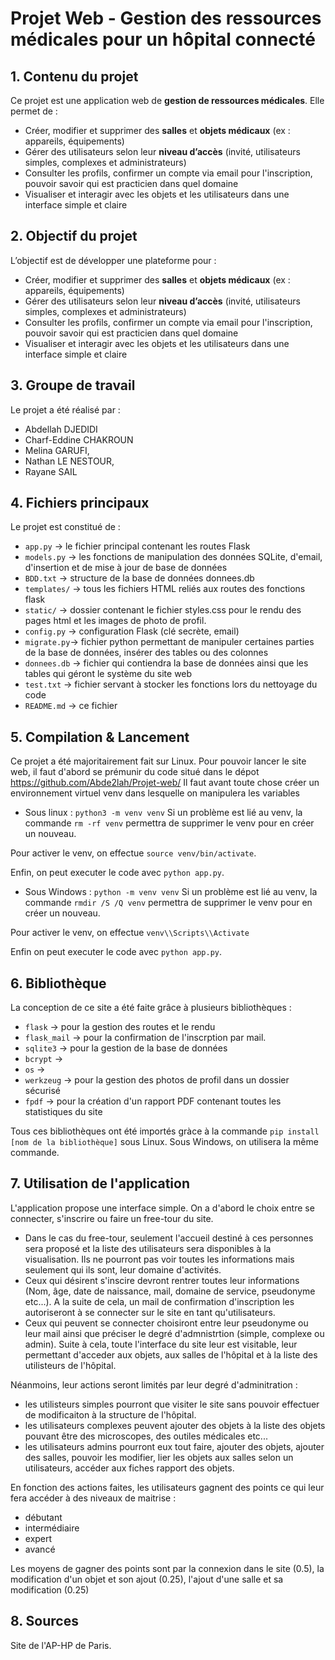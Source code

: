 # Projet Web - Gestion des ressources médicales pour un hôpital connecté

## 1.  Contenu du projet

Ce projet est une application web de **gestion de ressources médicales**. Elle permet de :

- Créer, modifier et supprimer des **salles** et **objets médicaux** (ex : appareils, équipements)
- Gérer des utilisateurs selon leur **niveau d’accès** (invité, utilisateurs simples, complexes et administrateurs)
- Consulter les profils, confirmer un compte via email pour l'inscription, pouvoir savoir qui est practicien dans quel domaine
- Visualiser et interagir avec les objets et les utilisateurs dans une interface simple et claire

## 2.  Objectif du projet

L’objectif est de développer une plateforme pour :

- Créer, modifier et supprimer des **salles** et **objets médicaux** (ex : appareils, équipements)
- Gérer des utilisateurs selon leur **niveau d’accès** (invité, utilisateurs simples, complexes et administrateurs)
- Consulter les profils, confirmer un compte via email pour l'inscription, pouvoir savoir qui est practicien dans quel domaine
- Visualiser et interagir avec les objets et les utilisateurs dans une interface simple et claire


## 3.  Groupe de travail

Le projet a été réalisé par :

- Abdellah DJEDIDI
- Charf-Eddine CHAKROUN 
- Melina GARUFI, 
- Nathan LE NESTOUR,
- Rayane SAIL

## 4.  Fichiers principaux

Le projet est constitué de : 
- `app.py` → le fichier principal contenant les routes Flask 
- `models.py` → les fonctions de manipulation des données SQLite, d'email, d'insertion et de mise à jour de base de données
- `BDD.txt` → structure de la base de données donnees.db
- `templates/` → tous les fichiers HTML reliés aux routes des fonctions flask
- `static/` → dossier contenant le fichier styles.css pour le rendu des pages html et les images de photo de profil.
- `config.py` → configuration Flask (clé secrète, email)
- `migrate.py`→ fichier python permettant de manipuler certaines parties de la base de données, insérer des tables ou des colonnes
- `donnees.db` → fichier qui contiendra la base de données ainsi que les tables qui géront le système du site web   
- `test.txt` → fichier servant à stocker les fonctions lors du nettoyage du code
- `README.md` → ce fichier

## 5.  Compilation & Lancement

Ce projet a été majoritairement fait sur Linux. Pour pouvoir lancer le site web, il faut d'abord se prémunir du code situé dans le dépot https://github.com/Abde2lah/Projet-web/
Il faut avant toute chose créer un environnement virtuel venv dans lesquelle on manipulera les variables

- Sous linux : `python3 -m venv venv` 
Si un problème est lié au venv, la commande `rm -rf venv` permettra de supprimer le venv pour en créer un nouveau.

Pour activer le venv, on effectue `source venv/bin/activate`.

Enfin, on peut executer le code avec `python app.py`.

- Sous Windows : `python -m venv venv`
Si un problème est lié au venv, la commande `rmdir /S /Q venv` permettra de supprimer le venv pour en créer un nouveau.

Pour activer le venv, on effectue `venv\\Scripts\\Activate`

Enfin on peut executer le code avec `python app.py`.


## 6. Bibliothèque

La conception de ce site a été faite grâce à plusieurs bibliothèques : 
- `flask` → pour la gestion des routes et le rendu 
- `flask_mail` → pour la confirmation de l'inscrption par mail.
- `sqlite3` →  pour la gestion de la base de données
- `bcrypt` → 
- `os` → 
- `werkzeug` → pour la gestion des photos de profil dans un dossier sécurisé
- `fpdf` →  pour la création d'un rapport PDF contenant toutes les statistiques du site

Tous ces bibliothèques ont été importés gràce à la commande `pip install [nom de la bibliothèque]` sous Linux.
Sous Windows, on utilisera la même commande.


## 7. Utilisation de l'application

L'application propose une interface simple. On a d'abord le choix entre se connecter, s'inscrire ou faire un free-tour du site. 
- Dans le cas du free-tour, seulement l'accueil destiné à ces personnes sera proposé et la liste des utilisateurs sera disponibles à la visualisation. Ils ne pourront pas voir toutes les informations mais seulement qui ils sont, leur domaine d'activités.
- Ceux qui désirent s'inscire devront rentrer toutes leur informations (Nom, âge, date de naissance, mail, domaine de service, pseudonyme etc...). A la suite de cela, un mail de confirmation d'inscription les autoriseront à se connecter sur le site en tant qu'utilisateurs.
- Ceux qui peuvent se connecter choisiront entre leur pseudonyme ou leur mail ainsi que préciser le degré d'admnistrtion (simple, complexe ou admin). Suite à cela, toute l'interface du site leur est visitable, leur permettant d'acceder aux objets, aux salles de l'hôpital et à la liste des utilisteurs de l'hôpital.

Néanmoins, leur actions seront limités par leur degré d'adminitration : 
- les utilisteurs simples pourront que visiter le site sans pouvoir effectuer de modificaiton à la structure de l'hôpital.
- les utilisateurs complexes peuvent ajouter des objets à la liste des objets pouvant être des microscopes, des outiles médicales etc...
- les utilisateurs admins pourront eux tout faire, ajouter des objets, ajouter des salles, pouvoir les modifier, lier les objets aux salles selon un utilisateurs, accéder aux fiches rapport des objets.

En fonction des actions faites, les utilisateurs gagnent des points ce qui leur fera accéder à des niveaux de maitrise : 
- débutant
- intermédiaire
- expert
- avancé 

Les moyens de gagner des points sont par la connexion dans le site (0.5), la modification d'un objet et son ajout (0.25), l'ajout d'une salle et sa modification (0.25)

## 8. Sources

Site de l'AP-HP de Paris.

